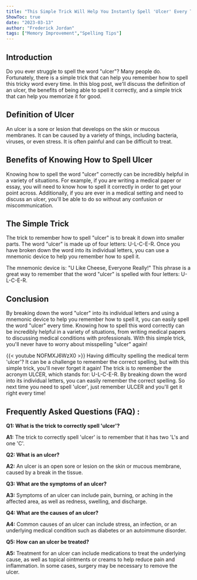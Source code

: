 ```yaml
---
title: "This Simple Trick Will Help You Instantly Spell 'Ulcer' Every Time!"
ShowToc: true 
date: "2023-03-13"
author: "Frederick Jordan" 
tags: ["Memory Improvement","Spelling Tips"]
---
```

## Introduction
Do you ever struggle to spell the word "ulcer"? Many people do. Fortunately, there is a simple trick that can help you remember how to spell this tricky word every time. In this blog post, we'll discuss the definition of an ulcer, the benefits of being able to spell it correctly, and a simple trick that can help you memorize it for good. 

## Definition of Ulcer
An ulcer is a sore or lesion that develops on the skin or mucous membranes. It can be caused by a variety of things, including bacteria, viruses, or even stress. It is often painful and can be difficult to treat. 

## Benefits of Knowing How to Spell Ulcer
Knowing how to spell the word "ulcer" correctly can be incredibly helpful in a variety of situations. For example, if you are writing a medical paper or essay, you will need to know how to spell it correctly in order to get your point across. Additionally, if you are ever in a medical setting and need to discuss an ulcer, you'll be able to do so without any confusion or miscommunication. 

## The Simple Trick
The trick to remember how to spell "ulcer" is to break it down into smaller parts. The word "ulcer" is made up of four letters: U-L-C-E-R. Once you have broken down the word into its individual letters, you can use a mnemonic device to help you remember how to spell it. 

The mnemonic device is: "U Like Cheese, Everyone Really!" This phrase is a great way to remember that the word "ulcer" is spelled with four letters: U-L-C-E-R. 

## Conclusion
By breaking down the word "ulcer" into its individual letters and using a mnemonic device to help you remember how to spell it, you can easily spell the word "ulcer" every time. Knowing how to spell this word correctly can be incredibly helpful in a variety of situations, from writing medical papers to discussing medical conditions with professionals. With this simple trick, you'll never have to worry about misspelling "ulcer" again!

{{< youtube NOFMXJ6WzX0 >}} 
Having difficulty spelling the medical term 'ulcer'? It can be a challenge to remember the correct spelling, but with this simple trick, you'll never forget it again! The trick is to remember the acronym ULCER, which stands for: U-L-C-E-R. By breaking down the word into its individual letters, you can easily remember the correct spelling. So next time you need to spell 'ulcer', just remember ULCER and you'll get it right every time!

## Frequently Asked Questions (FAQ) :
**Q1: What is the trick to correctly spell 'ulcer'?**

**A1:** The trick to correctly spell 'ulcer' is to remember that it has two 'L's and one 'C'.

**Q2: What is an ulcer?**

**A2:** An ulcer is an open sore or lesion on the skin or mucous membrane, caused by a break in the tissue.

**Q3: What are the symptoms of an ulcer?**

**A3:** Symptoms of an ulcer can include pain, burning, or aching in the affected area, as well as redness, swelling, and discharge.

**Q4: What are the causes of an ulcer?**

**A4:** Common causes of an ulcer can include stress, an infection, or an underlying medical condition such as diabetes or an autoimmune disorder.

**Q5: How can an ulcer be treated?**

**A5:** Treatment for an ulcer can include medications to treat the underlying cause, as well as topical ointments or creams to help reduce pain and inflammation. In some cases, surgery may be necessary to remove the ulcer.





